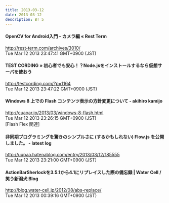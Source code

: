 ```yaml
---
title: 2013-03-12
date: 2013-03-12
description: B! 5
---
```


#### OpenCV for Android入門 – カメラ編 « Rest Term
http://rest-term.com/archives/3010/<br>
Tue Mar 12 2013 23:47:41 GMT+0900 (JST)<br>


#### TEST CORDING  » 初心者でも安心！？Node.jsをインストールするなら仮想サーバを使おう
http://testcording.com/?p=1164<br>
Tue Mar 12 2013 23:47:22 GMT+0900 (JST)<br>


#### Windows 8 上での Flash コンテンツ表示の方針変更について - akihiro kamijo
http://cuaoar.jp/2013/03/windows-8-flash.html<br>
Tue Mar 12 2013 23:26:15 GMT+0900 (JST)<br>
[Flash Flex 関連]


#### 非同期プログラミングを驚きのシンプルさに (するかもしれない) Flow.js を公開しました。 - latest log
http://uupaa.hatenablog.com/entry/2013/03/12/185555<br>
Tue Mar 12 2013 23:21:00 GMT+0900 (JST)<br>


#### ActionBarSherlockを3.5.1から4.1にリプレイスした際の備忘録 | Water Cell / 笑う新潟犬 Blog
http://blog.water-cell.jp/2012/08/abs-replace/<br>
Tue Mar 12 2013 00:39:16 GMT+0900 (JST)<br>


